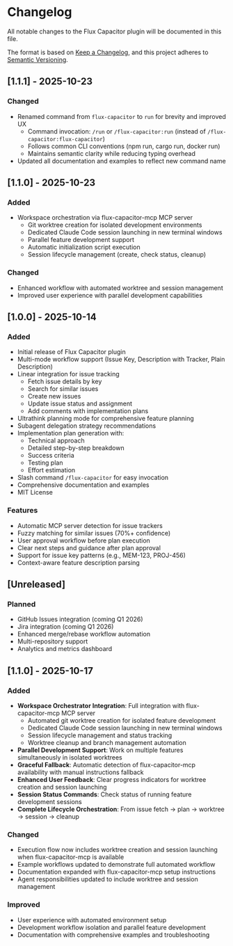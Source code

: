 # Changelog

All notable changes to the Flux Capacitor plugin will be documented in this file.

The format is based on [Keep a Changelog](https://keepachangelog.com/en/1.0.0/),
and this project adheres to [Semantic Versioning](https://semver.org/spec/v2.0.0.html).

## [1.1.1] - 2025-10-23

### Changed
- Renamed command from `flux-capacitor` to `run` for brevity and improved UX
  - Command invocation: `/run` or `/flux-capacitor:run` (instead of `/flux-capacitor:flux-capacitor`)
  - Follows common CLI conventions (npm run, cargo run, docker run)
  - Maintains semantic clarity while reducing typing overhead
- Updated all documentation and examples to reflect new command name

## [1.1.0] - 2025-10-23

### Added
- Workspace orchestration via flux-capacitor-mcp MCP server
  - Git worktree creation for isolated development environments
  - Dedicated Claude Code session launching in new terminal windows
  - Parallel feature development support
  - Automatic initialization script execution
  - Session lifecycle management (create, check status, cleanup)

### Changed
- Enhanced workflow with automated worktree and session management
- Improved user experience with parallel development capabilities

## [1.0.0] - 2025-10-14

### Added
- Initial release of Flux Capacitor plugin
- Multi-mode workflow support (Issue Key, Description with Tracker, Plain Description)
- Linear integration for issue tracking
  - Fetch issue details by key
  - Search for similar issues
  - Create new issues
  - Update issue status and assignment
  - Add comments with implementation plans
- Ultrathink planning mode for comprehensive feature planning
- Subagent delegation strategy recommendations
- Implementation plan generation with:
  - Technical approach
  - Detailed step-by-step breakdown
  - Success criteria
  - Testing plan
  - Effort estimation
- Slash command `/flux-capacitor` for easy invocation
- Comprehensive documentation and examples
- MIT License

### Features
- Automatic MCP server detection for issue trackers
- Fuzzy matching for similar issues (70%+ confidence)
- User approval workflow before plan execution
- Clear next steps and guidance after plan approval
- Support for issue key patterns (e.g., MEM-123, PROJ-456)
- Context-aware feature description parsing

## [Unreleased]

### Planned
- GitHub Issues integration (coming Q1 2026)
- Jira integration (coming Q1 2026)
- Enhanced merge/rebase workflow automation
- Multi-repository support
- Analytics and metrics dashboard

## [1.1.0] - 2025-10-17

### Added
- **Workspace Orchestrator Integration**: Full integration with flux-capacitor-mcp MCP server
  - Automated git worktree creation for isolated feature development
  - Dedicated Claude Code session launching in new terminal windows
  - Session lifecycle management and status tracking
  - Worktree cleanup and branch management automation
- **Parallel Development Support**: Work on multiple features simultaneously in isolated worktrees
- **Graceful Fallback**: Automatic detection of flux-capacitor-mcp availability with manual instructions fallback
- **Enhanced User Feedback**: Clear progress indicators for worktree creation and session launching
- **Session Status Commands**: Check status of running feature development sessions
- **Complete Lifecycle Orchestration**: From issue fetch → plan → worktree → session → cleanup

### Changed
- Execution flow now includes worktree creation and session launching when flux-capacitor-mcp is available
- Example workflows updated to demonstrate full automated workflow
- Documentation expanded with flux-capacitor-mcp setup instructions
- Agent responsibilities updated to include worktree and session management

### Improved
- User experience with automated environment setup
- Development workflow isolation and parallel feature development
- Documentation with comprehensive examples and troubleshooting
